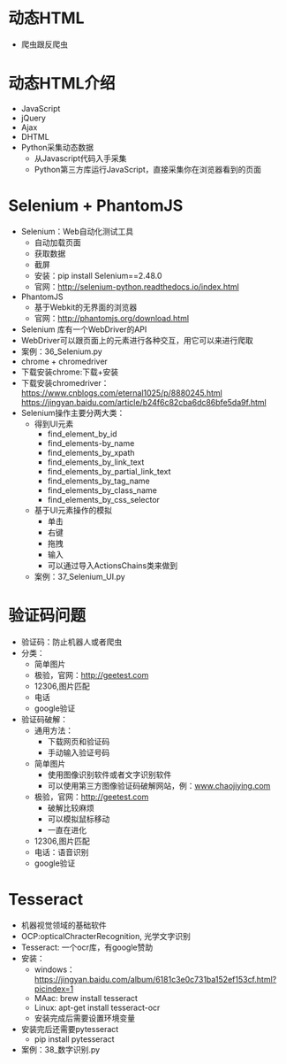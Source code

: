 # 动态HTML
- 爬虫跟反爬虫

# 动态HTML介绍
- JavaScript
- jQuery
- Ajax
- DHTML
- Python采集动态数据
    - 从Javascript代码入手采集
    - Python第三方库运行JavaScript，直接采集你在浏览器看到的页面
    
# Selenium + PhantomJS
- Selenium：Web自动化测试工具
    - 自动加载页面
    - 获取数据
    - 截屏
    - 安装：pip install Selenium==2.48.0
    - 官网：http://selenium-python.readthedocs.io/index.html
- PhantomJS
    - 基于Webkit的无界面的浏览器        
    - 官网：http://phantomjs.org/download.html
- Selenium 库有一个WebDriver的API
- WebDriver可以跟页面上的元素进行各种交互，用它可以来进行爬取
- 案例：36_Selenium.py
- chrome + chromedriver
- 下载安装chrome:下载+安装
- 下载安装chromedriver：https://www.cnblogs.com/eternal1025/p/8880245.html
                        https://jingyan.baidu.com/article/b24f6c82cba6dc86bfe5da9f.html
- Selenium操作主要分两大类：
    - 得到UI元素
        - find_element_by_id
        - find_elements-by_name
        - find_elements_by_xpath
        - find_elements_by_link_text
        - find_elements_by_partial_link_text
        - find_elements_by_tag_name
        - find_elements_by_class_name
        - find_elements_by_css_selector
    - 基于UI元素操作的模拟
        - 单击
        - 右键
        - 拖拽
        - 输入
        - 可以通过导入ActionsChains类来做到
    - 案例：37_Selenium_UI.py       
    
# 验证码问题
- 验证码：防止机器人或者爬虫
- 分类：
    - 简单图片
    - 极验，官网：http://geetest.com
    - 12306,图片匹配
    - 电话
    - google验证     
- 验证码破解：
    - 通用方法：
        - 下载网页和验证码
        - 手动输入验证号码
    - 简单图片
        - 使用图像识别软件或者文字识别软件
        - 可以使用第三方图像验证码破解网站，例：www.chaojiying.com
    - 极验，官网：http://geetest.com
        - 破解比较麻烦
        - 可以模拟鼠标移动
        - 一直在进化
    - 12306,图片匹配
    - 电话：语音识别
    - google验证    

# Tesseract
- 机器视觉领域的基础软件
- OCP:opticalChracterRecognition, 光学文字识别
- Tesseract: 一个ocr库，有google赞助
- 安装：
    - windows：https://jingyan.baidu.com/album/6181c3e0c731ba152ef153cf.html?picindex=1
    - MAac: brew install tesseract
    - Linux: apt-get install tesseract-ocr
    - 安装完成后需要设置环境变量
- 安装完后还需要pytesseract
    - pip install pytesseract
- 案例：38_数字识别.py           